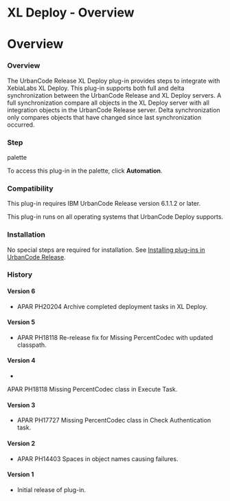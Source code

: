 
XL Deploy - Overview
====================

# Overview


### Overview




The UrbanCode Release XL Deploy plug-in provides steps to integrate with XebiaLabs XL Deploy. This
plug-in supports both full and delta synchronization between the UrbanCode Release and XL Deploy servers. A full
synchronization compare all objects in the XL Deploy server with all integration objects in the UrbanCode Release
server. Delta synchronization only compares objects that have changed since last synchronization occurred.


### Step
palette

To access this plug-in in the palette, click **Automation**.

### Compatibility

This plug-in requires IBM
UrbanCode Release version 6.1.1.2 or later.

This plug-in runs on all operating systems that UrbanCode Deploy supports.


### Installation

No special steps are required for installation. See [Installing plug-ins in UrbanCode
Release](https://community.ibm.com/community/user/wasdevops/blogs/laurel-dickson-bull1/2022/06/13/install-plugins#ucr "Installing plug-ins in
UrbanCode Release").

### History

#### Version 6

* APAR PH20204 Archive completed deployment tasks in XL Deploy.


#### Version 5

* APAR PH18118 Re-release fix for Missing PercentCodec with updated classpath.

#### Version 4

*
APAR PH18118 Missing PercentCodec class in Execute Task.

#### Version 3

* APAR PH17727 Missing PercentCodec class in
Check Authentication task.

#### Version 2

* APAR PH14403 Spaces in object names causing failures.

#### Version 1


* Initial release of plug-in.
